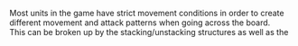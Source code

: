 
Most units in the game have strict movement conditions in order to create different movement and attack patterns when going across the board.\
This can be broken up by the stacking/unstacking structures as well as the 